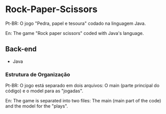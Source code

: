 # Rock-Paper-Scissors
Pt-BR: O jogo "Pedra, papel e tesoura" codado na linguagem Java.

En: The game "Rock paper scissors" coded with Java's language.

## Back-end
- Java

### Estrutura de Organização
Pt-BR: O jogo está separado em dois arquivos: O main (parte principal do código) e o model para as "jogadas".

En: The game is separated into two files: The main (main part of the code) and the model for the "plays".
